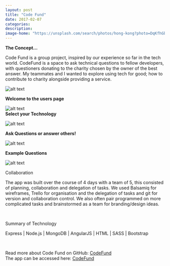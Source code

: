 ```yaml
---
layout: post
title: "Code Fund"
date: 2017-02-07
categories:
description:
image-home: "https://unsplash.com/search/photos/hong-kong?photo=DqKfhGbI-sg"
---
```

**The Concept...**

<p>Code Fund is a group project, inspired by our experience so far in the tech world. CodeFund is a space to ask technical questions to fellow developers, with questioners donating to the charity chosen by the owner of the best answer. My teammates and I wanted to explore using tech for good; how to contribute to charity alongside providing a service.</p>


![alt text](http://i1174.photobucket.com/albums/r613/jgburton/Screen%20Shot%202017-03-08%20at%2012.07.03_zpsjommz7xt.png "Code Fund Homepage")

**Welcome to the users page**


![alt text](http://i1174.photobucket.com/albums/r613/jgburton/User%20Page_zpsihbk41lf.png "Code Fund User Page")
<br/>
**Select your Technology**

![alt text](http://i1174.photobucket.com/albums/r613/jgburton/Choose%20Language_zpsuu96w45x.png "Choose Tech")
<br/>

**Ask Questions or answer others!**

![alt text](http://i1174.photobucket.com/albums/r613/jgburton/JavaScript%20Q%20Page_zpsq9ciqqpg.png "Code Fund Questions page")
 <br/>

 **Example Questions**

 ![alt text](http://i.imgur.com/Uhi5JPa.png "e.g question")
 <br/>

Collaboration

<p>The app was built over the course of 4 days with a team of 5, this consisted of planning, collaboration and delegation of tasks. We used Balsamiq for wireframes, Trello for organisation and the delegation of tasks and git for version and collaboration control. We also often pair programmed on more complicated tasks and brainstormed as a team for branding/design ideas.<p>

<br/>

Summary of Technology
<p>Express | Node.js | MongoDB | AngularJS | HTML | SASS | Bootstrap</p>
<br/>

<!-- Read more about Code Fund at [GitHub](https://github.com/jgburton/WDI_PROJECT_3) -->
Read more about Code Fund on GitHub: <a href="https://github.com/jgburton/WDI_PROJECT_3" target="_blank">CodeFund</a>
<br/>
The app can be accessed here: <a href="https://codefund.herokuapp.com/" target="_blank">CodeFund</a>
